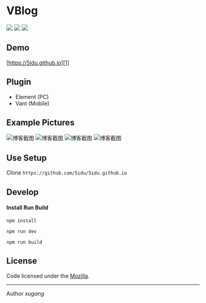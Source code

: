 # VBlog

![](https://img.shields.io/badge/vue-2.5.2-brightgreen.svg)
![](https://img.shields.io/badge/element--ui-2.3.5-brightgreen.svg)
![](https://img.shields.io/badge/vant-1.1.2-brightgreen.svg)

## Demo

[https://5idu.github.io][1]


## Plugin

- Element (PC)
- Vant (Mobile)

## Example Pictures

![博客截图](screenshots/201805152146.png)
![博客截图](screenshots/201805152147.png)
![博客截图](screenshots/201805111431.png)
![博客截图](screenshots/201805111438.png)

## Use Setup

Clone ```https://github.com/5idu/5idu.github.io ```


## Develop

#### Install Run Build

    npm install

    npm run dev

    npm run build


## License

Code licensed under the [Mozilla](LICENSE).

------


Author *xugang*



  [1]: https://5idu.github.io
  [2]: https://github.com/5idu/5idu.github.io
